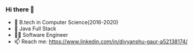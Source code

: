 ### Hi there 👋




- 🔭 B.tech in Computer Science(2016-2020)
- 🌱 Java Full Stack
- 👨‍💻 Software Engineer
- 📫 Reach me: https://www.linkedin.com/in/divyanshu-gaur-a52138174/

